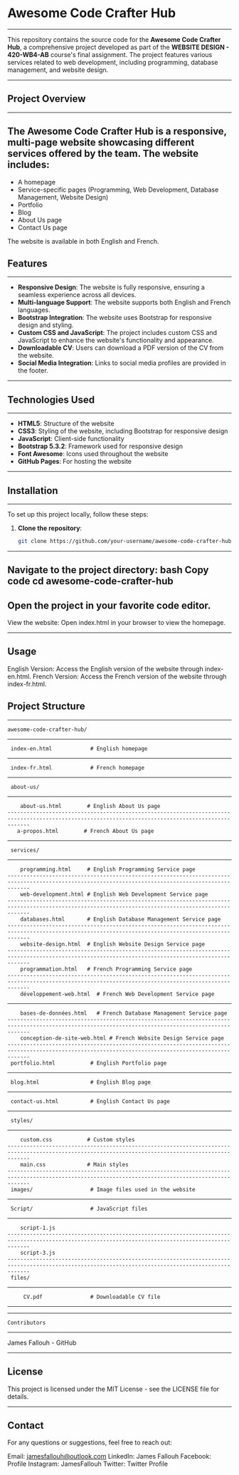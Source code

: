 # Awesome Code Crafter Hub
----------------------------------------------------------------------------------------------------------------------------------------------------------------------------------------------------

This repository contains the source code for the **Awesome Code Crafter Hub**, a comprehensive project developed as part of the **WEBSITE DESIGN - 420-WB4-AB** course's final assignment. The project features various services related to web development, including programming, database management, and website design.

----------------------------------------------------------------------------------------------------------------------------------------------------------------------------------------------------
## Project Overview
----------------------------------------------------------------------------------------------------------------------------------------------------------------------------------------------------

The **Awesome Code Crafter Hub** is a responsive, multi-page website showcasing different services offered by the team. The website includes:
---------------------------------------------------------------------------------------------------------------------------------------------------
- A homepage
- Service-specific pages (Programming, Web Development, Database Management, Website Design)
- Portfolio
- Blog
- About Us page
- Contact Us page

The website is available in both English and French.



## Features
----------------------------------------------------------------------------------------------------------------------------------------------------------------------------------------------------

- **Responsive Design**: The website is fully responsive, ensuring a seamless experience across all devices.
- **Multi-language Support**: The website supports both English and French languages.
- **Bootstrap Integration**: The website uses Bootstrap for responsive design and styling.
- **Custom CSS and JavaScript**: The project includes custom CSS and JavaScript to enhance the website's functionality and appearance.
- **Downloadable CV**: Users can download a PDF version of the CV from the website.
- **Social Media Integration**: Links to social media profiles are provided in the footer.
----------------------------------------------------------------------------------------------------------------------------------------------------------------------------------------------------

## Technologies Used
----------------------------------------------------------------------------------------------------------------------------------------------------------------------------------------------------

- **HTML5**: Structure of the website
- **CSS3**: Styling of the website, including Bootstrap for responsive design
- **JavaScript**: Client-side functionality
- **Bootstrap 5.3.2**: Framework used for responsive design
- **Font Awesome**: Icons used throughout the website
- **GitHub Pages**: For hosting the website

----------------------------------------------------------------------------------------------------------------------------------------------------------------------------------------------------

## Installation
----------------------------------------------------------------------------------------------------------------------------------------------------------------------------------------------------

To set up this project locally, follow these steps:

1. **Clone the repository**:
   ```bash
   git clone https://github.com/your-username/awesome-code-crafter-hub.git
---------------------------------------------------------------------------------------------------------------------------------------------------




Navigate to the project directory:
bash
Copy code
cd awesome-code-crafter-hub
---------------------------------------------------------------------------------------------------------------------------------------------------

Open the project in your favorite code editor.
---------------------------------------------------------------------------------------------------------------------------------------------------

View the website:
Open index.html in your browser to view the homepage.

---------------------------------------------------------------------------------------------------------------------------------------------------

Usage
---------------------------------------------------------------------------------------------------------------------------------------------------

English Version: Access the English version of the website through index-en.html.
French Version: Access the French version of the website through index-fr.html.






Project Structure
---------------------------------------------------------------------------------------------------------------------------------------------------
---------------------------------------------------------------------------------------------------------------------------------------------------
    awesome-code-crafter-hub/
---------------------------------------------------------------------------------------------------------------------------------------------------

     index-en.html            # English homepage
 ---------------------------------------------------------------------------------------------------------------------------------------------------
     index-fr.html            # French homepage
 ---------------------------------------------------------------------------------------------------------------------------------------------------
     about-us/
 ---------------------------------------------------------------------------------------------------------------------------------------------------
        about-us.html        # English About Us page
    ---------------------------------------------------------------------------------------------------------------------------------------------------
       a-propos.html        # French About Us page
   ---------------------------------------------------------------------------------------------------------------------------------------------------
     services/
 ---------------------------------------------------------------------------------------------------------------------------------------------------
        programming.html     # English Programming Service page
    ---------------------------------------------------------------------------------------------------------------------------------------------------
        web-development.html # English Web Development Service page
    ---------------------------------------------------------------------------------------------------------------------------------------------------
        databases.html       # English Database Management Service page
    ---------------------------------------------------------------------------------------------------------------------------------------------------
        website-design.html  # English Website Design Service page
    ---------------------------------------------------------------------------------------------------------------------------------------------------
        programmation.html   # French Programming Service page
    ---------------------------------------------------------------------------------------------------------------------------------------------------
        développement-web.html  # French Web Development Service page
   ---------------------------------------------------------------------------------------------------------------------------------------------------
        bases-de-données.html   # French Database Management Service page
    ---------------------------------------------------------------------------------------------------------------------------------------------------
        conception-de-site-web.html # French Website Design Service page
    ---------------------------------------------------------------------------------------------------------------------------------------------------
     portfolio.html           # English Portfolio page
 ---------------------------------------------------------------------------------------------------------------------------------------------------
     blog.html                # English Blog page
 ---------------------------------------------------------------------------------------------------------------------------------------------------
     contact-us.html          # English Contact Us page
 ---------------------------------------------------------------------------------------------------------------------------------------------------
     styles/
 ---------------------------------------------------------------------------------------------------------------------------------------------------
        custom.css           # Custom styles
    ---------------------------------------------------------------------------------------------------------------------------------------------------
        main.css             # Main styles
    ---------------------------------------------------------------------------------------------------------------------------------------------------
     images/                  # Image files used in the website
 ---------------------------------------------------------------------------------------------------------------------------------------------------
     Script/                  # JavaScript files
 ---------------------------------------------------------------------------------------------------------------------------------------------------
        script-1.js
    ---------------------------------------------------------------------------------------------------------------------------------------------------
        script-3.js
    ---------------------------------------------------------------------------------------------------------------------------------------------------
     files/
 ---------------------------------------------------------------------------------------------------------------------------------------------------
         CV.pdf               # Downloadable CV file
---------------------------------------------------------------------------------------------------------------------------------------------------
---------------------------------------------------------------------------------------------------------------------------------------------------
    Contributors
---------------------------------------------------------------------------------------------------------------------------------------------------

James Fallouh - GitHub

---------------------------------------------------------------------------------------------------------------------------------------------------

License
---------------------------------------------------------------------------------------------------------------------------------------------------

This project is licensed under the MIT License - see the LICENSE file for details.

---------------------------------------------------------------------------------------------------------------------------------------------------

Contact
---------------------------------------------------------------------------------------------------------------------------------------------------
For any questions or suggestions, feel free to reach out:

Email: jamesfallouh@outlook.com
LinkedIn: James Fallouh
Facebook: Profile
Instagram: JamesFallouh
Twitter: Twitter Profile


